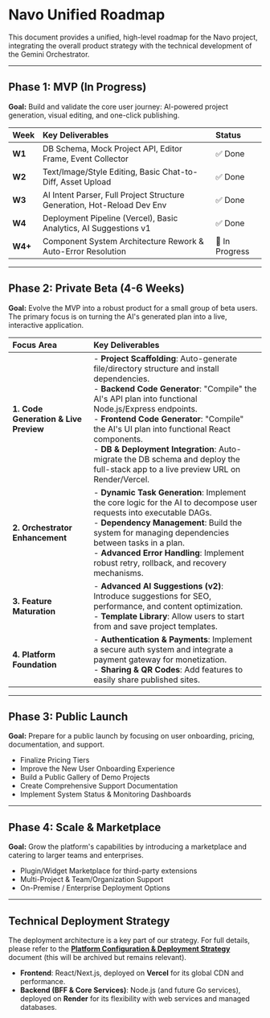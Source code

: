 # Navo Unified Roadmap

This document provides a unified, high-level roadmap for the Navo project, integrating the overall product strategy with the technical development of the Gemini Orchestrator.

---

## Phase 1: MVP (In Progress)

**Goal:** Build and validate the core user journey: AI-powered project generation, visual editing, and one-click publishing.

| Week | Key Deliverables | Status |
| :--- | :--- | :--- |
| **W1** | DB Schema, Mock Project API, Editor Frame, Event Collector | ✅ Done |
| **W2** | Text/Image/Style Editing, Basic Chat-to-Diff, Asset Upload | ✅ Done |
| **W3** | AI Intent Parser, Full Project Structure Generation, Hot-Reload Dev Env | ✅ Done |
| **W4** | Deployment Pipeline (Vercel), Basic Analytics, AI Suggestions v1 | ✅ Done |
| **W4+**| Component System Architecture Rework & Auto-Error Resolution | 🔄 In Progress |

---

## Phase 2: Private Beta (4-6 Weeks)

**Goal:** Evolve the MVP into a robust product for a small group of beta users. The primary focus is on turning the AI's generated plan into a live, interactive application.

| Focus Area | Key Deliverables |
| :--- | :--- |
| **1. Code Generation & Live Preview** | - **Project Scaffolding**: Auto-generate file/directory structure and install dependencies. <br> - **Backend Code Generator**: "Compile" the AI's API plan into functional Node.js/Express endpoints. <br> - **Frontend Code Generator**: "Compile" the AI's UI plan into functional React components. <br> - **DB & Deployment Integration**: Auto-migrate the DB schema and deploy the full-stack app to a live preview URL on Render/Vercel. |
| **2. Orchestrator Enhancement** | - **Dynamic Task Generation**: Implement the core logic for the AI to decompose user requests into executable DAGs. <br> - **Dependency Management**: Build the system for managing dependencies between tasks in a plan. <br> - **Advanced Error Handling**: Implement robust retry, rollback, and recovery mechanisms. |
| **3. Feature Maturation** | - **Advanced AI Suggestions (v2)**: Introduce suggestions for SEO, performance, and content optimization. <br> - **Template Library**: Allow users to start from and save project templates. |
| **4. Platform Foundation** | - **Authentication & Payments**: Implement a secure auth system and integrate a payment gateway for monetization. <br> - **Sharing & QR Codes**: Add features to easily share published sites. |

---

## Phase 3: Public Launch

**Goal:** Prepare for a public launch by focusing on user onboarding, pricing, documentation, and support.

- Finalize Pricing Tiers
- Improve the New User Onboarding Experience
- Build a Public Gallery of Demo Projects
- Create Comprehensive Support Documentation
- Implement System Status & Monitoring Dashboards

---

## Phase 4: Scale & Marketplace

**Goal:** Grow the platform's capabilities by introducing a marketplace and catering to larger teams and enterprises.

- Plugin/Widget Marketplace for third-party extensions
- Multi-Project & Team/Organization Support
- On-Premise / Enterprise Deployment Options

---

## Technical Deployment Strategy

The deployment architecture is a key part of our strategy. For full details, please refer to the **[Platform Configuration & Deployment Strategy](./archive/platform-deployment-strategy.md)** document (this will be archived but remains relevant).

- **Frontend**: React/Next.js, deployed on **Vercel** for its global CDN and performance.
- **Backend (BFF & Core Services)**: Node.js (and future Go services), deployed on **Render** for its flexibility with web services and managed databases.
